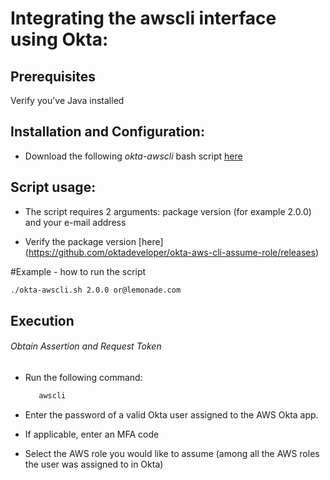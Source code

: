 # Integrating the awscli interface using Okta:

## Prerequisites 
Verify you've Java installed

## Installation and Configuration:

  - Download the following *okta-awscli* bash script [here](https://raw.githubusercontent.com/orco49/test/master/okta-awscli.sh)         

## Script usage:

- The script requires 2 arguments: package version (for example 2.0.0) and your e-mail address

- Verify the package version [here] (https://github.com/oktadeveloper/okta-aws-cli-assume-role/releases)

#Example - how to run the script
```sh
./okta-awscli.sh 2.0.0 or@lemonade.com
```

## Execution 

###### Obtain Assertion and Request Token
  
  - Run the following command:
    ```sh
       awscli
    ```
 - Enter the password of a valid Okta user assigned to the AWS Okta app.

 - If applicable, enter an MFA code

 - Select the AWS role you would like to assume (among all the AWS roles the user was assigned to in Okta)
